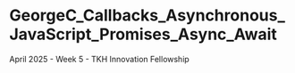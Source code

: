 # GeorgeC_Callbacks_Asynchronous_JavaScript_Promises_Async_Await
April 2025 - Week 5 - TKH Innovation Fellowship
